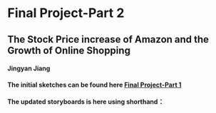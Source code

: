 # Final Project-Part 2

## The Stock Price increase of Amazon and the Growth of Online Shopping

#### Jingyan Jiang

#### The initial sketches can be found here [Final Project-Part 1](/Final_Project/Final_Project_Part1_Jingyan_Jiang.md)

#### The updated storyboards is here using shorthand：
<script src="https://carnegiemellon.shorthandstories.com/the-stock-price-increase-of-amazon-and-the-growth-of-online-shopping/embed.js"></script>
